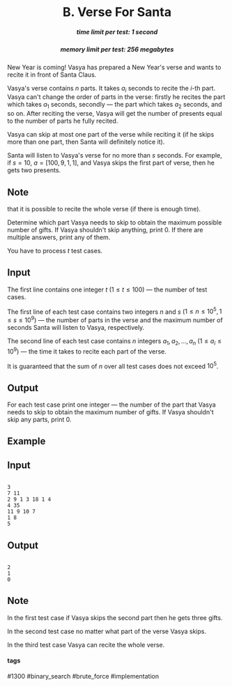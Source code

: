 <h1 style='text-align: center;'> B. Verse For Santa</h1>

<h5 style='text-align: center;'>time limit per test: 1 second</h5>
<h5 style='text-align: center;'>memory limit per test: 256 megabytes</h5>

New Year is coming! Vasya has prepared a New Year's verse and wants to recite it in front of Santa Claus.

Vasya's verse contains $n$ parts. It takes $a_i$ seconds to recite the $i$-th part. Vasya can't change the order of parts in the verse: firstly he recites the part which takes $a_1$ seconds, secondly — the part which takes $a_2$ seconds, and so on. After reciting the verse, Vasya will get the number of presents equal to the number of parts he fully recited.

Vasya can skip at most one part of the verse while reciting it (if he skips more than one part, then Santa will definitely notice it).

Santa will listen to Vasya's verse for no more than $s$ seconds. For example, if $s = 10$, $a = [100, 9, 1, 1]$, and Vasya skips the first part of verse, then he gets two presents.

## Note

 that it is possible to recite the whole verse (if there is enough time). 

Determine which part Vasya needs to skip to obtain the maximum possible number of gifts. If Vasya shouldn't skip anything, print 0. If there are multiple answers, print any of them.

You have to process $t$ test cases.

## Input

The first line contains one integer $t$ ($1 \le t \le 100$) — the number of test cases.

The first line of each test case contains two integers $n$ and $s$ ($1 \le n \le 10^5, 1 \le s \le 10^9$) — the number of parts in the verse and the maximum number of seconds Santa will listen to Vasya, respectively.

The second line of each test case contains $n$ integers $a_1, a_2, \dots, a_n$ ($1 \le a_i \le 10^9$) — the time it takes to recite each part of the verse.

It is guaranteed that the sum of $n$ over all test cases does not exceed $10^5$.

## Output

For each test case print one integer — the number of the part that Vasya needs to skip to obtain the maximum number of gifts. If Vasya shouldn't skip any parts, print 0.

## Example

## Input


```

3
7 11
2 9 1 3 18 1 4
4 35
11 9 10 7
1 8
5

```
## Output


```

2
1
0

```
## Note

In the first test case if Vasya skips the second part then he gets three gifts.

In the second test case no matter what part of the verse Vasya skips.

In the third test case Vasya can recite the whole verse.



#### tags 

#1300 #binary_search #brute_force #implementation 